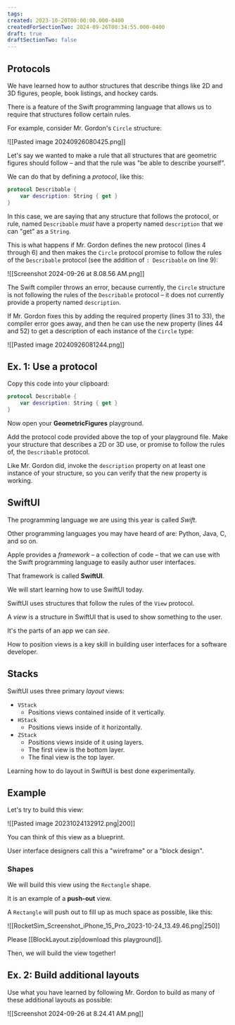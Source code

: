 ```yaml
---
tags:
created: 2023-10-20T00:00:00.000-0400
createdForSectionTwo: 2024-09-26T00:34:55.000-0400
draft: true
draftSectionTwo: false
---
```


## Protocols

We have learned how to author structures that describe things like 2D and 3D figures, people, book listings, and hockey cards.

There is a feature of the Swift programming language that allows us to require that structures follow certain rules.

For example, consider Mr. Gordon's `Circle` structure:

![[Pasted image 20240926080425.png]]

Let's say we wanted to make a rule that all structures that are geometric figures should follow – and that the rule was "be able to describe yourself".

We can do that by defining a *protocol*, like this:

```swift
protocol Describable {
	var description: String { get }
}
```

In this case, we are saying that any structure that follows the protocol, or rule, named `Describable` *must* have a property named `description` that we can "get" as a `String`.

This is what happens if Mr. Gordon defines the new protocol (lines 4 through 6) and then makes the `Circle` protocol promise to follow the rules of the `Describable` protocol (see the addition of `: Describable` on line 9):

![[Screenshot 2024-09-26 at 8.08.56 AM.png]]

The Swift compiler throws an error, because currently, the `Circle` structure is not following the rules of the `Describable` protocol – it does not currently provide a property named `description`.

If Mr. Gordon fixes this by adding the required property (lines 31 to 33), the compiler error goes away, and then he can use the new property (lines 44 and 52) to get a description of each instance of the `Circle` type:

![[Pasted image 20240926081244.png]]

## Ex. 1: Use a protocol

Copy this code into your clipboard:

```swift
protocol Describable {
	var description: String { get }
}
```

Now open your **GeometricFigures** playground.

Add the protocol code provided above the top of your playground file. Make your structure that describes a 2D or 3D use, or promise to follow the rules of, the `Describable` protocol. 

Like Mr. Gordon did, invoke the `description` property on at least one instance of your structure, so you can verify that the new property is working.

## SwiftUI

The programming language we are using this year is called *Swift*.

Other programming languages you may have heard of are: Python, Java, C, and so on.

Apple provides a *framework* – a collection of code – that we can use with the Swift programming language to easily author user interfaces.

That framework is called **SwiftUI**.

We will start learning how to use SwiftUI today.

SwiftUI uses structures that follow the rules of the `View` protocol.

A *view* is a structure in SwiftUI that is used to show something to the user.

It's the parts of an app we can *see*.

How to position views is a key skill in building user interfaces for a software developer.

## Stacks

SwiftUI uses three primary *layout* views:

- `VStack`
	- Positions views contained inside of it vertically.
- `HStack`
	- Positions views inside of it horizontally.
- `ZStack`
	- Positions views inside of it using layers.
	- The first view is the bottom layer.
	- The final view is the top layer.

Learning how to do layout in SwiftUI is best done experimentally.

## Example

Let's try to build this view:

![[Pasted image 20231024132912.png|200]]

You can think of this view as a blueprint.

User interface designers call this a "wireframe" or a "block design".

### Shapes

We will build this view using the `Rectangle` shape.

It is an example of a **push-out** view.

A `Rectangle` will push out to fill up as much space as possible, like this:

![[RocketSim_Screenshot_iPhone_15_Pro_2023-10-24_13.49.46.png|250]]

Please [[BlockLayout.zip|download this playground]].

Then, we will build the view together!

## Ex. 2: Build additional layouts

Use what you have learned by following Mr. Gordon to build as many of these additional layouts as possible:

![[Screenshot 2024-09-26 at 8.24.41 AM.png]]



